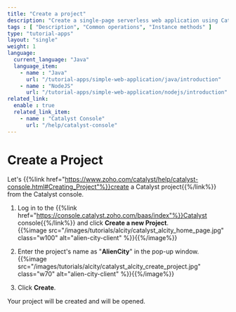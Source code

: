 ```yaml
---
title: "Create a project"
description: "Create a single-page serverless web application using Catalyst Advanced I/O Function and Catalyst Data Store that allows you to report or look up alien encounters in a city."
tags : [ "Description", "Common operations", "Instance methods" ]
type: "tutorial-apps"
layout: "single"
weight: 1
language:
  current_language: "Java"
  language_item:
    - name : "Java"
      url: "/tutorial-apps/simple-web-application/java/introduction"
    - name : "NodeJS"
      url: "/tutorial-apps/simple-web-application/nodejs/introduction"
related_link:
  enable : true
  related_link_item:
    - name : "Catalyst Console"
      url: "/help/catalyst-console"
---
```


# Create a Project

Let's {{%link href="https://www.zoho.com/catalyst/help/catalyst-console.html#Creating_Project"%}}create a Catalyst project{{%/link%}} from the Catalyst console. 

1. Log in to the {{%link href="https://console.catalyst.zoho.com/baas/index"%}}Catalyst console{{%/link%}} and click **Create a new Project**. 
\
{{%image src="/images/tutorials/alcity/catalyst_alcity_home_page.jpg" class="w100" alt="alien-city-client" %}}{{%/image%}}

2. Enter the project's name as "**AlienCity**" in the pop-up window. 
\
{{%image src="/images/tutorials/alcity/catalyst_alcity_create_project.jpg" class="w70" alt="alien-city-client" %}}{{%/image%}}

3. Click **Create**. 

Your project will be created and will be opened. 